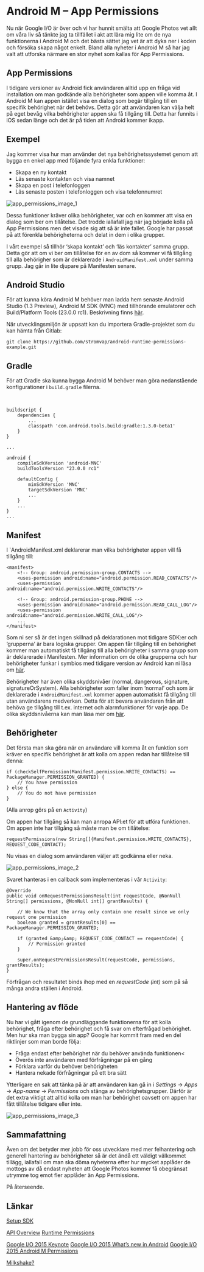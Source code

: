 # Android M – App Permissions

Nu när Google I/O är över och vi har hunnit smälta att Google Photos vet allt om våra liv så tänkte jag ta tillfället i akt att lära mig lite om de nya funktionerna i Android M och det bästa sättet jag vet är att dyka ner i koden och försöka skapa något enkelt. Bland alla nyheter i Android M så har jag valt att utforska närmare en stor nyhet som kallas för App Permissions.


## App Permissions
I tidigare versioner av Android fick användaren alltid upp en fråga vid installation om man godkände alla behörigheter som appen ville komma åt. I Android M kan appen istället visa en dialog som begär tillgång till en specifik behörighet när det behövs. Detta gör att användaren kan välja helt på eget bevåg vilka behörigheter appen ska få tillgång till. Detta har funnits i iOS sedan länge och det är på tiden att Android kommer ikapp.

## Exempel
Jag kommer visa hur man använder det nya behörighetssystemet genom att bygga en enkel app med följande fyra enkla funktioner:

* Skapa en ny kontakt
* Läs senaste kontakten och visa namnet
* Skapa en post i telefonloggen
* Läs senaste posten i telefonloggen och visa telefonnumret

![app_permissions_image_1](screens/app_permissions_image_1.png)

Dessa funktioner kräver olika behörigheter, var och en kommer att visa en dialog som ber om tillåtelse. Det trodde iallafall jag när jag började kolla på App Permissions men det visade sig att så är inte fallet. Google har passat på att förenkla behörigheterna och delat in dem i olika grupper.

I vårt exempel så tillhör ‘skapa kontakt’ och ‘läs kontakter’ samma grupp. Detta gör att om vi ber om tillåtelse för en av dom så kommer vi få tillgång till alla behörigher som är deklarerade i `AndroidManifest.xml` under samma grupp. Jag går in lite djupare på Manifesten senare.


## Android Studio
För att kunna köra Android M behöver man ladda hem senaste Android Studio (1.3 Preview), Android M SDK (MNC) med tillhörande emulatorer och Build/Platform Tools (23.0.0 rc1). Beskrivning finns [här](http://developer.android.com/preview/setup-sdk.html).

När utvecklingsmiljön är uppsatt kan du importera Gradle-projektet som du kan hämta från Gitlab:

`git clone https://github.com/stromvap/android-runtime-permissions-example.git`

## Gradle
För att Gradle ska kunna bygga Android M behöver man göra nedanstående konfigurationer i `build.gradle` filerna.

&nbsp;

```
buildscript {
    dependencies {
        ...
        classpath 'com.android.tools.build:gradle:1.3.0-beta1'
    }
}

...

android {
    compileSdkVersion 'android-MNC'
    buildToolsVersion "23.0.0 rc1"

    defaultConfig {
        minSdkVersion 'MNC'
        targetSdkVersion 'MNC'
        ...
    }
    ...
}
...
```

## Manifest
I `AndroidManifest.xml deklarerar man vilka behörigheter appen vill få tillgång till:

```
<manifest>
    <!-- Group: android.permission-group.CONTACTS -->
    <uses-permission android:name="android.permission.READ_CONTACTS"/>
    <uses-permission android:name="android.permission.WRITE_CONTACTS"/>

    <!-- Group: android.permission-group.PHONE -->
    <uses-permission android:name="android.permission.READ_CALL_LOG"/>
    <uses-permission android:name="android.permission.WRITE_CALL_LOG"/>
    ...
</manifest>
```

Som ni ser så är det ingen skillnad på deklarationen mot tidigare SDK:er och ‘grupperna’ är bara logiska grupper. Om appen får tillgång till en behörighet kommer man automatiskt få tillgång till alla behörigheter i samma grupp som är deklarerade i Manifesten. Mer information om de olika grupperna och hur behörigheter funkar i symbios med tidigare version av Android kan ni läsa om [här](http://developer.android.com/preview/features/runtime-permissions.html#coding).

Behörigheter har även olika skyddsnivåer (normal, dangerous, signature, signatureOrSystem). Alla behörigheter som faller inom ‘normal’ och som är deklarerade i `AndroidManifest.xml` kommer appen automatiskt få tillgång till utan användarens medverkan. Detta för att bevara användaren från att behöva ge tillgång till t.ex. internet och alarmfunktioner för varje app. De olika skyddsnivåerna kan man läsa mer om [här](http://developer.android.com/guide/topics/manifest/permission-element.html).

## Behörigheter
Det första man ska göra när en användare vill komma åt en funktion som kräver en specifik behörighet är att kolla om appen redan har tillåtelse till denna:

```
if (checkSelfPermission(Manifest.permission.WRITE_CONTACTS) == PackageManager.PERMISSION_GRANTED) {
    // You have permission
} else {
    // You do not have permission
}
```

(Alla anrop görs på en `Activity`)

Om appen har tillgång så kan man anropa API:et för att utföra funktionen. Om appen inte har tillgång så måste man be om tillåtelse:

`requestPermissions(new String[]{Manifest.permission.WRITE_CONTACTS}, REQUEST_CODE_CONTACT);`

Nu visas en dialog som användaren väljer att godkänna eller neka.

![app_permissions_image_2](screens/app_permissions_image_2.png)

Svaret hanteras i en callback som implementeras i vår `Activity`:

```
@Override
public void onRequestPermissionsResult(int requestCode, @NonNull String[] permissions, @NonNull int[] grantResults) {
    
    // We know that the array only contain one result since we only request one permission
    boolean granted = grantResults[0] == PackageManager.PERMISSION_GRANTED;

    if (granted &amp;&amp; REQUEST_CODE_CONTACT == requestCode) {
        // Permission granted
    }

    super.onRequestPermissionsResult(requestCode, permissions, grantResults);
}
```

Förfrågan och resultatet binds ihop med en *requestCode (int)* som på så många andra ställen i Android.

## Hantering av flöde
Nu har vi gått igenom de grundläggande funktionerna för att kolla behörighet, fråga efter behörighet och få svar om efterfrågad behörighet. Men hur ska man bygga sin app? Google har kommit fram med en del riktlinjer som man borde följa:

* Fråga endast efter behörighet när du behöver använda funktionen<
* Överös inte användaren med förfrågningar på en gång
* Förklara varför du behöver behörigheten
* Hantera nekade förfrågningar på ett bra sätt

Ytterligare en sak att tänka på är att användaren kan gå in i *Settings* -> *Apps* -> *App-name* -> *Permissions* och stänga av behörighetsgrupper. Därför är det extra viktigt att alltid kolla om man har behörighet oavsett om appen har fått tillåtelse tidigare eller inte.

![app_permissions_image_3](screens/app_permissions_image_3.png)

## Sammafattning
Även om det betyder mer jobb för oss utvecklare med mer felhantering och generell hantering av behörigheter så är det ändå ett väldigt välkommet tillägg, iallafall om man ska döma nyheterna efter hur mycket applåder de mottogs av då endast nyheten att Google Photos kommer få obegränsat utrymme tog emot fler applåder än App Permissions.

På återseende.

## Länkar
[Setup SDK](http://developer.android.com/preview/setup-sdk.html)

[API Overview](http://developer.android.com/preview/api-overview.html)
[Runtime Permissions](http://developer.android.com/preview/features/runtime-permissions.html)

[Google I/O 2015 Keynote](https://www.youtube.com/watch?v=7V-fIGMDsmE)
[Google I/O 2015 What’s new in Android](https://www.youtube.com/watch?v=ndBdf1_oOGA)
[Google I/O 2015 Android M Permissions](https://www.youtube.com/watch?v=f17qe9vZ8RM)

[Milkshake?](https://twitter.com/davey_burke/status/604015610100469760)